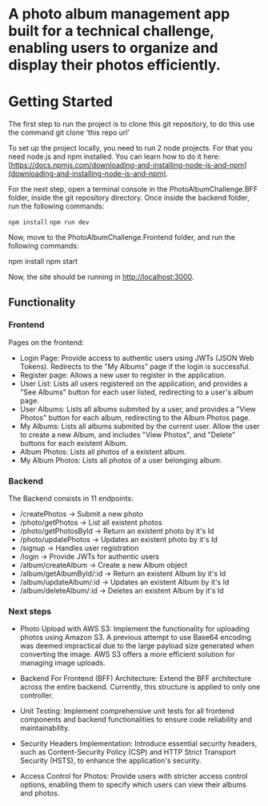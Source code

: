 # A photo album management app built for a technical challenge, enabling users to organize and display their photos efficiently.

# Getting Started
The first step to run the project is to clone this git repository, to do this use the command git clone 'this repo url'

 To set up the project locally, you need to run 2 node projects. For that you need node.js and npm installed. You can learn how to do it here: [https://docs.npmjs.com/downloading-and-installing-node-js-and-npm](downloading-and-installing-node-js-and-npm).

 For the next step, open a terminal console in the PhotoAlbumChallenge.BFF folder, inside the git repository directory. Once inside the backend folder, run the following commands:

`npm install`
`npm run dev`

Now, move to the PhotoAlbumChallenge.Frontend folder, and run the following commands:

npm install
npm start

Now, the site should be running in [http://localhost:3000](http://localhost:3000).

## Functionality
### Frontend
Pages on the frontend:

* Login Page: Provide access to authentic users using JWTs (JSON Web Tokens). Redirects to the "My Albums" page if the login is successful.
* Register page: Allows a new user to register in the application.
* User List: Lists all users registered on the application, and provides a "See Albums" button for each user listed, redirecting to a user's album page.
* User Albums: Lists all albums submited by a user, and provides a "View Photos" button for each album, redirecting to the Album Photos page.
* My Albums: Lists all albums submited by the current user. Allow the user to create a new Album, and includes "View Photos", and "Delete" buttons for each existent Album.
* Album Photos: Lists all photos of a existent album.
* My Album Photos: Lists all photos of a user belonging album.

### Backend
The Backend consists in 11 endpoints:
* /createPhotos -> Submit a new photo
* /photo/getPhotos -> List all existent photos
* /photo/getPhotosById -> Return an existent photo by it's Id
* /photo/updatePhotos -> Updates an existent photo by it's Id
* /signup -> Handles user registration
* /login ->  Provide JWTs for authentic users
* /album/createAlbum ->  Create a new Album object
* /album/getAlbumById/:id -> Return an existent Album by it's Id
* /album/updateAlbum/:id -> Updates an existent Album by it's Id
* /album/deleteAlbum/:id -> Deletes an existent Album by it's Id

### Next steps
* Photo Upload with AWS S3: Implement the functionality for uploading photos using Amazon S3. A previous attempt to use Base64 encoding was deemed impractical due to the large payload size generated when converting the image. AWS S3 offers a more efficient solution for managing image uploads.

* Backend For Frontend (BFF) Architecture: Extend the BFF architecture across the entire backend. Currently, this structure is applied to only one controller.

* Unit Testing: Implement comprehensive unit tests for all frontend components and backend functionalities to ensure code reliability and maintainability.

* Security Headers Implementation: Introduce essential security headers, such as Content-Security Policy (CSP) and HTTP Strict Transport Security (HSTS), to enhance the application's security.

* Access Control for Photos: Provide users with stricter access control options, enabling them to specify which users can view their albums and photos.
